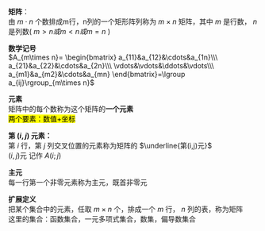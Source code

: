 **矩阵**：  
由 $m\cdot n$ 个数排成m行，n列的一个矩形阵列称为 $m\times n$ 矩阵，其中 $m$ 是行数， $n$ 是列数( $m>n或m<n或m=n$ )  
  
**数学记号**  
 $A_{m\times n}=  
\begin{bmatrix}  
a_{11}&a_{12}&\cdots&a_{1n}\\\ a_{21}&a_{22}&\cdots&a_{2n}\\\ \vdots&\vdots&\ddots&\vdots\\\ a_{m1}&a_{m2}&\cdots&a_{mn}  
\end{bmatrix}=\lgroup a_{ij}\rgroup_{m\times n}$  
  
**元素**  
矩阵中的每个数称为这个矩阵的**一个元素**  
<mark>两个要素：数值+坐标</mark>  
  
**第 $(i,j)$ 元素：**  
第 $i$ 行，第 $j$ 列交叉位置的元素称为矩阵的 $\underline{第(i,j)元}$  
 $(i,j)\text{元}$ 记作 $A(i;j)$  
  
**主元**  
每一行第一个非零元素称为主元，既首非零元  
  
**扩展定义**  
把某个集合中的元素，任取 $m\times n$ 个，排成一个 $m$ 行， $n$ 列的表，称为矩阵  
这里的集合：函数集合，一元多项式集合，数集，偏导数集合  
